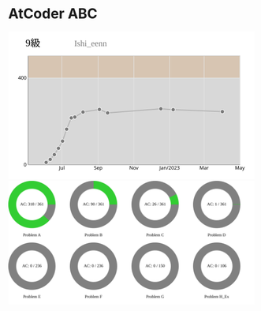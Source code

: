 # AtCoder ABC
<p align="left"> 
  <img alt="Top Langs" height="300px" src="../../profile-AtCoder/rate-chart.svg" />
  <img alt="github stats" height="250px" src="../../profile-AtCoder/ac-chart.svg" />
</p>
